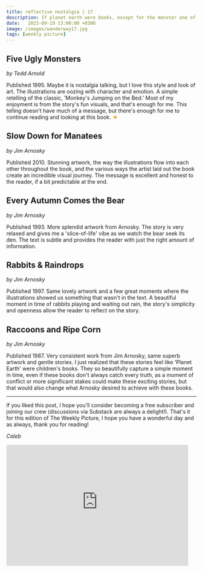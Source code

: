 ```yaml
---
title: reflective nostalgia | 17
description: If planet earth were books, except for the monster one of course...
date:   2023-09-19 13:00:00 +0300
image: /images/wanderway17.jpg
tags: [weekly picture]
---
```


## Five Ugly Monsters

*by Tedd Arnold*

Published 1995. Maybe it is nostalgia talking, but I love this style and look of art. The illustrations are oozing with character and emotion. A simple retelling of the classic, 'Monkey's Jumping on the Bed.' Most of my enjoyment is from the story's fun visuals, and that's enough for me. This telling doesn't have much of a message, but there's enough for me to continue reading and looking at this book. <h style="color:#E7A526;">★</h>

## Slow Down for Manatees

*by Jim Arnosky*

Published 2010. Stunning artwork, the way the illustrations flow into each other throughout the book, and the various ways the artist laid out the book create an incredible visual journey. The message is excellent and honest to the reader, if a bit predictable at the end.

## Every Autumn Comes the Bear

*by Jim Arnosky*

Published 1993. More splendid artwork from Arnosky. The story is very relaxed and gives me a 'slice-of-life' vibe as we watch the bear seek its den. The text is subtle and provides the reader with just the right amount of information.

## Rabbits & Raindrops

*by Jim Arnosky*

Published 1997. Same lovely artwork and a few great moments where the illustrations showed us something that wasn't in the text. A beautiful moment in time of rabbits playing and waiting out rain, the story's simplicity and openness allow the reader to reflect on the story.

## Raccoons and Ripe Corn

*by Jim Arnosky*

Published 1987. Very consistent work from Jim Arnosky, same superb artwork and gentle stories. I just realized that these stories feel like 'Planet Earth' were children's books. They so beautifully capture a simple moment in time, even if these books don't always catch every truth, as a moment of conflict or more significant stakes could make these exciting stories, but that would also change what Arnosky desired to achieve with these books.

***

If you liked this post, I hope you'll consider becoming a free subscriber and joining our crew (discussions via Substack are always a delight!). That's it for this edition of The Weekly Picture, I hope you have a wonderful day and as always, thank you for reading!

*Caleb*
    
<iframe src="https://thewanderway.substack.com/embed" width="480" height="320" style="border:1px solid #EEE; background:white;" frameborder="0" scrolling="no"></iframe>
